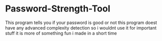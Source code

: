 # Password-Strength-Tool
This program tells you if your password is good or not
this program doest have any advanced complexity detection so  i wouldnt use it for important stuff
it is more of something fun i made in a short time
